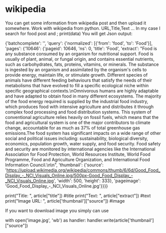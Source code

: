 # wikipedia
You can get some information from wikipedia post and then upload it somewhere.
Work with wikipedia from python. URL,Title,Text ...
In my case I search for food post and ; print(data) You will get Json output:

{'batchcomplete': '', 'query': {'normalized': [{'from': 'food', 'to': 'Food'}], 'pages': {'10646': {'pageid': 10646, 'ns': 0, 'title': 'Food', 'extract': "Food is any substance consumed by an organism for nutritional support. Food is usually of plant, animal, or fungal origin, and contains essential nutrients, such as carbohydrates, fats, proteins, vitamins, or minerals. The substance is ingested by an organism and assimilated by the organism's cells to provide energy, maintain life, or stimulate growth. Different species of animals have different feeding behaviours that satisfy the needs of their metabolisms that have evolved to fill a specific ecological niche within specific geographical contexts.\nOmnivorous humans are highly adaptable and have adapted to obtain food in many different ecosystems. The majority of the food energy required is supplied by the industrial food industry, which produces food with intensive agriculture and distributes it through complex food processing and food distribution systems. This system of conventional agriculture relies heavily on fossil fuels, which means that the food and agricultural system is one of the major contributors to climate change, accountable for as much as 37% of total greenhouse gas emissions.The food system has significant impacts on a wide range of other social and political issues including: sustainability, biological diversity, economics, population growth, water supply, and food security. Food safety and security are monitored by international agencies like the International Association for Food Protection, World Resources Institute, World Food Programme, Food and Agriculture Organization, and International Food Information Council.\n\n", 'thumbnail': {'source': 'https://upload.wikimedia.org/wikipedia/commons/thumb/6/6d/Good_Food_Display_-_NCI_Visuals_Online.jpg/500px-Good_Food_Display_-_NCI_Visuals_Online.jpg', 'width': 500, 'height': 333}, 'pageimage': 'Good_Food_Display_-_NCI_Visuals_Online.jpg'}}}}



print("Title: ", article["title"])   #title
print("Text: ", article["extract"])  #text
print("Image URL: ", article['thumbnail']["source"]) #image


If you want to download image you simply can use


with open('image.jpg', 'wb') as handler:
    handler.write(article['thumbnail']["source"])
